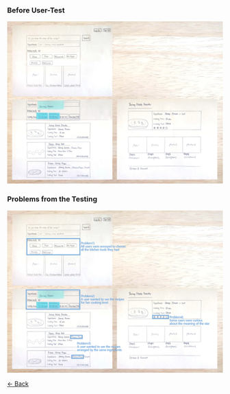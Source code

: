 ### Before User-Test

![Before UserTest](./image/beforeUsertest.jpg)

### Problems from the Testing

![Problems](./image/problems.jpg)

[← Back](./)
